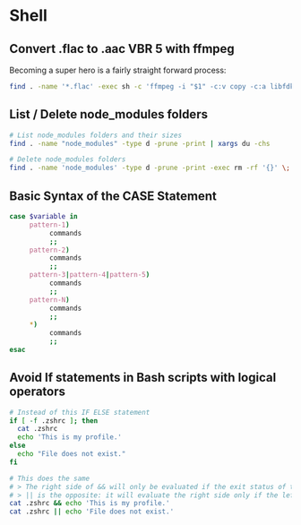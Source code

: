 # Shell

## Convert .flac to .aac VBR 5 with ffmpeg

Becoming a super hero is a fairly straight forward process:

```bash
find . -name '*.flac' -exec sh -c 'ffmpeg -i "$1" -c:v copy -c:a libfdk_aac -vbr 5 "${1%.flac}.m4a"' _ {} \;
```

## List / Delete node_modules folders

```bash
# List node_modules folders and their sizes
find . -name "node_modules" -type d -prune -print | xargs du -chs

# Delete node_modules folders
find . -name 'node_modules' -type d -prune -print -exec rm -rf '{}' \;
```

## Basic Syntax of the CASE Statement

```bash
case $variable in
     pattern-1)
          commands
          ;;
     pattern-2)
          commands
          ;;
     pattern-3|pattern-4|pattern-5)
          commands
          ;;
     pattern-N)
          commands
          ;;
     *)
          commands
          ;;
esac
```

## Avoid If statements in Bash scripts with logical operators

```bash
# Instead of this IF ELSE statement
if [ -f .zshrc ]; then
  cat .zshrc
  echo 'This is my profile.'
else
  echo "File does not exist."
fi

# This does the same
# > The right side of && will only be evaluated if the exit status of the left side is zero (i.e. true)
# > || is the opposite: it will evaluate the right side only if the left side exit status is non-zero (i.e. false).
cat .zshrc && echo 'This is my profile.'
cat .zshrc || echo 'File does not exist.'
```
